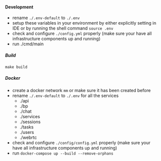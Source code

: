 #### Development

- rename `./.env-default` to `./.env`
- setup these variables in your environment by either explicitly setting in IDE or by running the shell command `source .env`
- check and configure `./config.yml` properly (make sure your have all infrastructure components up and running)
- run ./cmd/main

##### Build

``make build``

##### Docker

- create a docker network `mm` or make sure it has been created before
- rename `./.env-default` to `./.env` for all the services
    - ./api
    - ./bp
    - ./chat
    - ./services
    - ./sessions
    - ./tasks
    - ./users
    - ./webrtc
- check and configure `./config/config.yml` properly (make sure your have all infrastructure components up and running)
- run ``docker-compose up --build --remove-orphans``